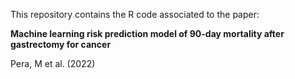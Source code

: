 This repository contains the R code associated to the paper:

**Machine learning risk prediction model of 90-day mortality after gastrectomy for cancer**

Pera, M et al. (2022)

